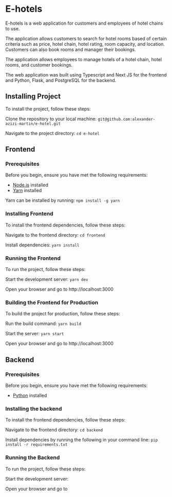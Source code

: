 # E-hotels

E-hotels is a web application for customers and employees of hotel chains to use.

The application allows customers to search for hotel rooms based of certain criteria such as price, hotel chain, hotel rating, room capacity, and location. Customers can also book rooms and manager their bookings.

The application allows employees to manage hotels of a hotel chain, hotel rooms, and customer bookings.

The web application was built using Typescript and Next JS for the frontend and Python, Flask, and PostgreSQL for the backend.

## Installing Project

To install the project, follow these steps:

Clone the repository to your local machine: `git@github.com:alexander-azizi-martin/e-hotel.git`

Navigate to the project directory: `cd e-hotel`

## Frontend

### Prerequisites

Before you begin, ensure you have met the following requirements:

- [Node.js](https://nodejs.org/en) installed
- [Yarn](https://yarnpkg.com/) installed

Yarn can be installed by running: `npm install -g yarn`

### Installing Frontend

To install the frontend dependencies, follow these steps:

Navigate to the frontend directory: `cd frontend`

Install dependencies: `yarn install`

### Running the Frontend

To run the project, follow these steps:

Start the development server: `yarn dev`

Open your browser and go to http://localhost:3000

### Building the Frontend for Production

To build the project for production, follow these steps:

Run the build command: `yarn build`

Start the server: `yarn start`

Open your browser and go to http://localhost:3000

## Backend

### Prerequisites

Before you begin, ensure you have met the following requirements:

- [Python](https://www.python.org/doc/) installed

### Installing the backend

To install the frontend dependencies, follow these steps:

Navigate to the frontend directory: `cd backend`

Install dependencies by running the following in your command line: `pip install -r requirements.txt`

### Running the Backend

To run the project, follow these steps:

Start the development server: 

Open your browser and go to 